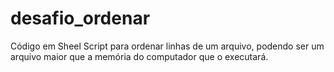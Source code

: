 # desafio_ordenar

Código em Sheel Script para ordenar linhas de um arquivo, podendo ser um arquivo maior que a memória do computador que o executará.
